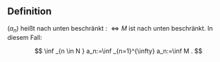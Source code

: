 ## Definition

$\left(a_n\right)$ heißt nach unten beschränkt : $\Longleftrightarrow M$ ist nach unten beschränkt. In diesem Fall:

$$
\inf _{n \in N } a_n:=\inf _{n=1}^{\infty} a_n:=\inf M .
$$
